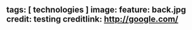 tags: [ technologies ]
image:
  feature: back.jpg
  credit: testing
  creditlink: http://google.com/
---
